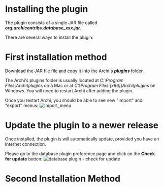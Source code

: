 # Installing the plugin
The plugin consists of a single JAR file called _**org.archicontribs.database_xxx.jar**_.

There are several ways to install the plugin:
# First installation method
Download the JAR file file and copy it into the Archi's _**plugins**_ folder.

The Archi's plugins folder is usually located at _C:\Program Files\Archi\plugins_ on a Mac or at _C:\Program Files (x86)\Archi\plugins_ on Windows. You will need to restart Archi after adding the plugin. 

Once you restart Archi, you should be able to see new "import" and "export" menus:
![import_menu](https://cloud.githubusercontent.com/assets/9281982/15134539/680de110-166d-11e6-9ce5-353160397f0c.jpg)

# Update the plugin to a newer release
Once installed, the plugin is will automatically update, provided you have an Internet connection.

Please go to the database plugin preference page and click on the **Check for update** button:
![database plugin - check for update](https://user-images.githubusercontent.com/9281982/39530077-721e1a22-4e28-11e8-9793-df50d139f1cd.png)

# Second Installation Method
